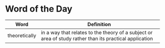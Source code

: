 # Word of the Day

|Word|Definition|
|---|---|
|theoretically|in a way that relates to the theory of a subject or area of study rather than its practical application|